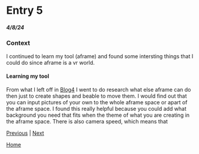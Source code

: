 # Entry 5
##### 4/8/24
### Context
I continued to learn my tool (aframe) and found some intersting things that I could do since aframe is a vr world. 
#### Learning my tool
From what I left off in [Blog4](entry04.md) I went to do research what else aframe can do then just to create shapes and beable to move them. I would find out that you can input pictures of your own to the whole aframe space or apart of the aframe space. I found this really helpful because you could add what background you need that fits when the theme of what you are creating in the aframe space. There is also camera speed, which means that 

[Previous](entry04.md) | [Next](entry06.md)

[Home](../README.md)